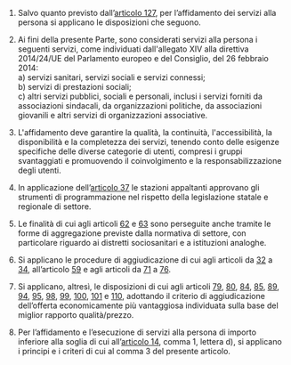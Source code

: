 1. Salvo quanto previsto dall’[articolo 127](/index.html?article=articolo-127&version=1), per l’affidamento dei servizi alla persona si applicano le disposizioni che seguono.

2. Ai fini della presente Parte, sono considerati servizi alla persona i seguenti servizi, come individuati dall'allegato XIV alla direttiva 2014/24/UE del Parlamento europeo e del Consiglio, del 26 febbraio 2014: <br>a) servizi sanitari, servizi sociali e servizi connessi;<br>b) servizi di prestazioni sociali;<br>c) altri servizi pubblici, sociali e personali, inclusi i servizi forniti da associazioni sindacali, da organizzazioni politiche, da associazioni giovanili e altri servizi di organizzazioni associative.

3. L'affidamento deve garantire la qualità, la continuità, l'accessibilità, la disponibilità e la completezza dei servizi, tenendo conto delle esigenze specifiche delle diverse categorie di utenti, compresi i gruppi svantaggiati e promuovendo il coinvolgimento e la responsabilizzazione degli utenti.

4. In applicazione dell’[articolo 37](/index.html?article=articolo-37&version=1) le stazioni appaltanti approvano gli strumenti di programmazione nel rispetto della legislazione statale e regionale di settore.

5. Le finalità di cui agli articoli [62](/index.html?article=articolo-62&version=2) e [63](/index.html?article=articolo-63&version=2) sono perseguite anche tramite le forme di aggregazione previste dalla normativa di settore, con particolare riguardo ai distretti sociosanitari e a istituzioni analoghe.

6. Si applicano le procedure di aggiudicazione di cui agli articoli da [32](/index.html?article=articolo-32&version=1) a [34](/index.html?article=articolo-34&version=1), all’articolo [59](/index.html?article=articolo-59&version=2) e agli articoli da [71](/index.html?article=articolo-71&version=1) a [76](/index.html?article=articolo-76&version=1).

7. Si applicano, altresì, le disposizioni di cui agli articoli [79](/index.html?article=articolo-79&version=1), [80](/index.html?article=articolo-80&version=1), [84](/index.html?article=articolo-84&version=2), [85](/index.html?article=articolo-85&version=1), [89](/index.html?article=articolo-89&version=2), [94](/index.html?article=articolo-94&version=1), [95](/index.html?article=articolo-95&version=1), [98](/index.html?article=articolo-98&version=1), [99](/index.html?article=articolo-99&version=2), [100](/index.html?article=articolo-100&version=2), [101](/index.html?article=articolo-101&version=1) e [110](/index.html?article=articolo-110&version=2), adottando il criterio di aggiudicazione dell’offerta economicamente più vantaggiosa individuata sulla base del miglior rapporto qualità/prezzo.
 
8. Per l’affidamento e l’esecuzione di servizi alla persona di importo inferiore alla soglia di cui all’[articolo 14](/index.html?article=articolo-14&version=2), comma 1, lettera d), si applicano i principi e i criteri di cui al comma 3 del presente articolo.
